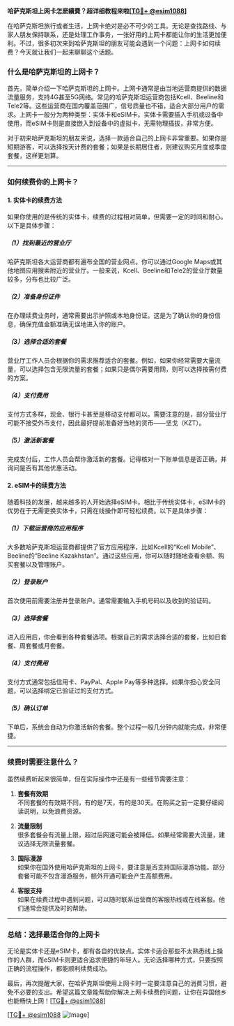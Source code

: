 **哈萨克斯坦上网卡怎麽續費？超详细教程来啦[[TG💪+ @esim1088](https://t.me/s/esim1088)]**

在哈萨克斯坦旅行或者生活，上网卡绝对是必不可少的工具。无论是查找路线、与家人朋友保持联系，还是处理工作事务，一张好用的上网卡都能让你的生活更加便利。不过，很多初次来到哈萨克斯坦的朋友可能会遇到一个问题：上网卡如何续费？今天就让我们一起来聊聊这个话题。

### **什么是哈萨克斯坦的上网卡？**

首先，简单介绍一下哈萨克斯坦的上网卡。上网卡通常是由当地运营商提供的数据流量服务，支持4G甚至5G网络。常见的哈萨克斯坦运营商包括Kcell、Beeline和Tele2等。这些运营商在国内覆盖范围广，信号质量也不错，适合大部分用户的需求。上网卡一般分为两种类型：实体卡和eSIM卡。实体卡需要插入手机或设备中使用，而eSIM卡则是直接嵌入到设备中的虚拟卡，无需物理插拔，非常方便。

对于初来哈萨克斯坦的朋友来说，选择一款适合自己的上网卡非常重要。如果你是短期游客，可以选择按天计费的套餐；如果是长期居住者，则建议购买月度或季度套餐，这样更划算。

---

### **如何续费你的上网卡？**

#### **1. 实体卡的续费方法**

如果你使用的是传统的实体卡，续费的过程相对简单，但需要一定的时间和耐心。以下是具体步骤：

##### **（1）找到最近的营业厅**
哈萨克斯坦各大运营商都有遍布全国的营业网点。你可以通过Google Maps或其他地图应用搜索附近的营业厅。一般来说，Kcell、Beeline和Tele2的营业厅数量较多，分布也比较广泛。

##### **（2）准备身份证件**
在办理续费业务时，通常需要出示护照或本地身份证。这是为了确认你的身份信息，确保充值金额准确无误地进入你的账户。

##### **（3）选择合适的套餐**
营业厅工作人员会根据你的需求推荐适合的套餐。例如，如果你经常需要大量流量，可以选择包含无限流量的套餐；如果只是偶尔需要用网，则可以选择按需付费的方案。

##### **（4）支付费用**
支付方式多样，现金、银行卡甚至是移动支付都可以。需要注意的是，部分营业厅可能不接受外币支付，因此最好提前准备好当地的货币——坚戈（KZT）。

##### **（5）激活新套餐**
完成支付后，工作人员会帮你激活新的套餐。记得核对一下账单信息是否正确，并询问是否有其他优惠活动。

#### **2. eSIM卡的续费方法**

随着科技的发展，越来越多的人开始选择eSIM卡。相比于传统实体卡，eSIM卡的优势在于无需更换实体卡，只需在线操作即可轻松续费。以下是具体步骤：

##### **（1）下载运营商的应用程序**
大多数哈萨克斯坦运营商都提供了官方应用程序，比如Kcell的“Kcell Mobile”、Beeline的“Beeline Kazakhstan”。通过这些应用，你可以随时随地查看余额、购买套餐以及管理账户。

##### **（2）登录账户**
首次使用前需要注册并登录账户。通常需要输入手机号码以及收到的验证码。

##### **（3）选择套餐**
进入应用后，你会看到各种套餐选项。根据自己的需求选择合适的套餐，比如日套餐、周套餐或月套餐。

##### **（4）支付费用**
支付方式通常包括信用卡、PayPal、Apple Pay等多种选择。如果你担心安全问题，可以选择绑定已验证过的支付方式。

##### **（5）确认订单**
下单后，系统会自动为你激活新的套餐。整个过程一般几分钟内就能完成，非常便捷。

---

### **续费时需要注意什么？**

虽然续费听起来很简单，但在实际操作中还是有一些细节需要注意：

1. **套餐有效期**  
   不同套餐的有效期不同，有的是7天，有的是30天。在购买之前一定要仔细阅读说明，以免浪费资源。

2. **流量限制**  
   很多套餐会有流量上限，超过后网速可能会被降低。如果经常需要大流量，建议选择无限流量套餐。

3. **国际漫游**  
   如果你在国外使用哈萨克斯坦的上网卡，要注意是否支持国际漫游功能。部分套餐可能不包含漫游服务，额外开通可能会产生高额费用。

4. **客服支持**  
   如果在续费过程中遇到问题，可以随时联系运营商的客服热线或在线客服。他们通常会提供及时的帮助。

---

### **总结：选择最适合你的上网卡**

无论是实体卡还是eSIM卡，都有各自的优缺点。实体卡适合那些不太熟悉线上操作的人群，而eSIM卡则更适合追求便捷的年轻人。无论选择哪种方式，只要按照正确的流程操作，都能顺利续费成功。

最后，再次提醒大家，在哈萨克斯坦使用上网卡时一定要注意自己的消费习惯，避免不必要的支出。希望这篇文章能帮助你解决上网卡续费的问题，让你在异国他乡也能畅快上网！[[TG💪+ @esim1088](https://t.me/s/esim1088)] 

[[TG💪+ @esim1088](https://t.me/s/esim1088) ![Image](https://i.postimg.cc/4NQfJmqS/Snipaste-2025-05-13-00-14-12.png)]